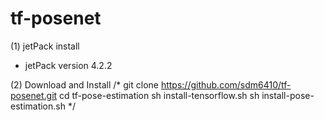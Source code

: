 # tf-posenet
(1) jetPack install 
 * jetPack version 4.2.2

(2) Download and Install
/*
git clone https://github.com/sdm6410/tf-posenet.git
cd tf-pose-estimation
sh install-tensorflow.sh
sh install-pose-estimation.sh
*/
